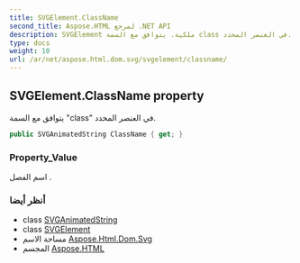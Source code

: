 ```yaml
---
title: SVGElement.ClassName
second_title: Aspose.HTML لمرجع .NET API
description: SVGElement ملكية. يتوافق مع السمة class في العنصر المحدد.
type: docs
weight: 10
url: /ar/net/aspose.html.dom.svg/svgelement/classname/
---
```

## SVGElement.ClassName property

يتوافق مع السمة "class" في العنصر المحدد.

```csharp
public SVGAnimatedString ClassName { get; }
```

### Property_Value

اسم الفصل .

### أنظر أيضا

* class [SVGAnimatedString](../../../aspose.html.dom.svg.datatypes/svganimatedstring/)
* class [SVGElement](../)
* مساحة الاسم [Aspose.Html.Dom.Svg](../../svgelement/)
* المجسم [Aspose.HTML](../../../)


